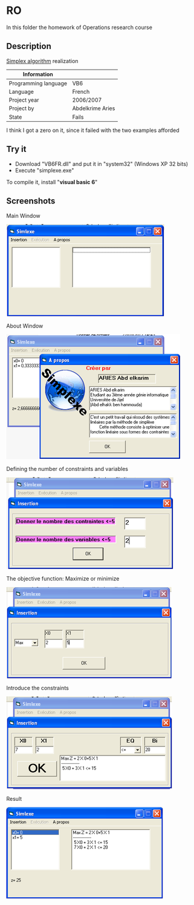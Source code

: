 # RO
In this folder the homework of Operations research course

## Description

[Simplex algorithm](https://en.wikipedia.org/wiki/Simplex_algorithm) realization

|   Information  | |
|------------- | ------------- |
| Programming language  | VB6  |
| Language  | French  |
| Project year  | 2006/2007  |
| Project by | Abdelkrime Aries|
| State | Fails |

I think I got a zero on it, since it failed with the two examples afforded

## Try it
* Download "VB6FR.dll" and put it in "system32" (Windows XP 32 bits)
* Execute "simplexe.exe"

To compile it, install "**visual basic 6**"

## Screenshots

Main Window

![Main](img/main.png)

About Window

![About](img/about.png)

Defining the number of constraints and variables

![NBR](img/nbr.png)

The objective function: Maximize or minimize

![Opt](img/opt.png)

Introduce the constraints

![constraints](img/constraints.png)

Result

![Result](img/result.png)
